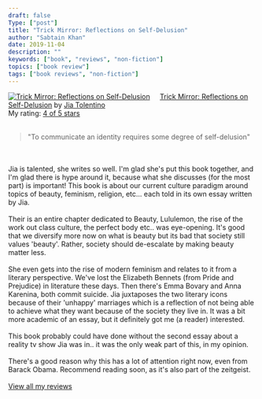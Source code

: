 ```yaml
---
draft: false
Type: ["post"]
title: "Trick Mirror: Reflections on Self-Delusion"
author: "Sabtain Khan"
date: 2019-11-04
description: ""
keywords: ["book", "reviews", "non-fiction"]
topics: ["book review"]
tags: ["book reviews", "non-fiction"]
---
```


<a href="https://www.goodreads.com/book/show/43126457-trick-mirror" style="float: left; padding-right: 20px"><img border="0" alt="Trick Mirror: Reflections on Self-Delusion" src="https://i.gr-assets.com/images/S/compressed.photo.goodreads.com/books/1544069605l/43126457._SX98_.jpg" /></a><a href="https://www.goodreads.com/book/show/43126457-trick-mirror">Trick Mirror: Reflections on Self-Delusion</a> by <a href="https://www.goodreads.com/author/show/17276202.Jia_Tolentino">Jia Tolentino</a><br/>
My rating: <a href="https://www.goodreads.com/review/show/3007068221">4 of 5 stars</a><br /><br />
<blockquote>"To communicate an identity requires some degree of self-delusion"</blockquote><br /><br />Jia is talented, she writes so well. I'm glad she's put this book together, and I'm glad there is hype around it, because what she discusses (for the most part) is important! This book is about our current culture paradigm around topics of beauty, feminism, religion, etc... each told in its own essay written by Jia.<br /><br />Their is an entire chapter dedicated to Beauty, Lululemon, the rise of the work out class culture, the perfect body etc.. was eye-opening. It's good that we diversify more now on what is beauty but its bad that society still values 'beauty'. Rather, society should de-escalate by making beauty matter less.<br /><br />She even gets into the rise of modern feminism and relates to it from a literary perspective. We've lost the Elizabeth Bennets (from Pride and Prejudice) in literature these days. Then there's Emma Bovary and Anna Karenina, both commit suicide. Jia juxtaposes the two literary icons because of their 'unhappy' marriages which is a reflection of not being able to achieve what they want because of the society they live in. It was a bit more academic of an essay, but it definitely got me (a reader) interested.<br /><br />This book probably could have done without the second essay about a reality tv show Jia was in.. it was the only weak part of this, in my opinion. <br /><br />There's a good reason why this has a lot of attention right now, even from Barack Obama. Recommend reading soon, as it's also part of the zeitgeist.
<br/><br/>
<a href="https://www.goodreads.com/review/list/19015356-sabtain-khan">View all my reviews</a>
